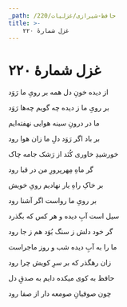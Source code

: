 ```yaml
---
_path: /حافظ-شیرازی/غزلیات/220
title: >-
    غزل شمارهٔ ۲۲۰
---
```

# غزل شمارهٔ ۲۲۰

<div class="b" id="bn1"><div class="m1"><p>از دیده خونِ دل همه بر رویِ ما رَوَد</p></div>
<div class="m2"><p>بر رویِ ما ز دیده چه گویم چه‌ها رَوَد</p></div></div>
<div class="b" id="bn2"><div class="m1"><p>ما در درونِ سینه هوایی نهفته‌ایم</p></div>
<div class="m2"><p>بر باد اگر رَوَد دلِ ما زان هوا رود</p></div></div>
<div class="b" id="bn3"><div class="m1"><p>خورشیدِ خاوری کُنَد از رَشک جامه چاک</p></div>
<div class="m2"><p>گر ماهِ مِهرپرورِ من در قبا رود</p></div></div>
<div class="b" id="bn4"><div class="m1"><p>بر خاکِ راهِ یار نهادیم رویِ خویش</p></div>
<div class="m2"><p>بر رویِ ما رواست اگر آشنا رود</p></div></div>
<div class="b" id="bn5"><div class="m1"><p>سیل است آبِ دیده و هر کس که بگذرد</p></div>
<div class="m2"><p>گر خود دلش ز سنگ بُوَد هم ز جا رود</p></div></div>
<div class="b" id="bn6"><div class="m1"><p>ما را به آبِ دیده شب و روز ماجراست</p></div>
<div class="m2"><p>زان رهگذر که بر سرِ کویش چرا رود</p></div></div>
<div class="b" id="bn7"><div class="m1"><p>حافظ به کوی میکده دایم به صدقِ دل</p></div>
<div class="m2"><p>چون صوفیانِ صومعه دار از صفا رود</p></div></div>
